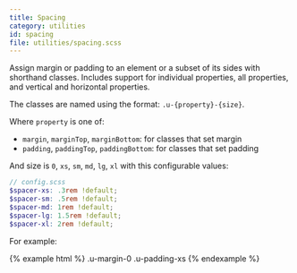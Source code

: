 ```yaml
---
title: Spacing
category: utilities
id: spacing
file: utilities/spacing.scss
---
```


Assign margin or padding to an element or a subset of its sides with shorthand classes. Includes support for individual properties, all properties, and vertical and horizontal properties.

The classes are named using the format: `.u-{property}-{size}`.

Where `property` is one of:

  - `margin`, `marginTop`, `marginBottom`: for classes that set margin
  - `padding`, `paddingTop`, `paddingBottom`: for classes that set padding

And size is `0`, `xs`, `sm`, `md`, `lg`, `xl` with this configurable values:

```scss
// config.scss
$spacer-xs: .3rem !default;
$spacer-sm: .5rem !default;
$spacer-md: 1rem !default;
$spacer-lg: 1.5rem !default;
$spacer-xl: 2rem !default;
```

For example:

{% example html %}
<span class="u-margin-0 u-padding-xs">.u-margin-0 .u-padding-xs</span>
{% endexample %}
